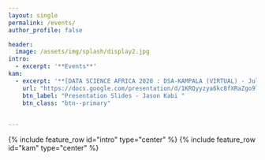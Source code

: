 ```yaml
---
layout: single
permalink: /events/
author_profile: false

header:
  image: /assets/img/splash/display2.jpg
intro: 
  - excerpt: '**Events**'
kam:
  - excerpt: '**[DATA SCIENCE AFRICA 2020 : DSA-KAMPALA (VIRTUAL) - July 24th to 1st August](http://www.datascienceafrica.org/dsa2020kampala/schedule/)**'
    url: "https://docs.google.com/presentation/d/1KRQyyzya6kc8fXRaZgo9leJO6WkU8bqwVyozSUMBxLU/edit?usp=sharing"
    btn_label: "Presentation Slides - Jason Kabi "
    btn_class: "btn--primary"

   
---
```

{% include feature_row id="intro" type="center" %}
{% include feature_row id="kam" type="center" %}



  
    